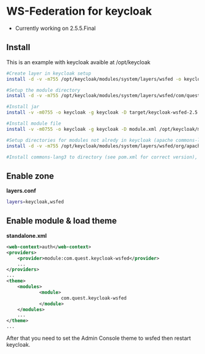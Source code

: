 # WS-Federation for keycloak

* Currently working on 2.5.5.Final

## Install

This is an example with keycloak avaible at /opt/keycloak

```Bash
#Create layer in keycloak setup
install -d -v -m755 /opt/keycloak/modules/system/layers/wsfed -o keycloak -g keycloak

#Setup the module directory
install -d -v -m755 /opt/keycloak/modules/system/layers/wsfed/com/quest/keycloak-wsfed/main/ -o keycloak -g keycloak

#Install jar
install -v -m0755 -o keycloak -g keycloak -D target/keycloak-wsfed-2.5.5.Final.jar /opt/keycloak/modules/system/layers/wsfed/com/quest/keycloak-wsfed/main/

#Install module file
install -v -m0755 -o keycloak -g keycloak -D module.xml /opt/keycloak/modules/system/layers/wsfed/com/quest/keycloak-wsfed/main/

#Setup directories for modules not alredy in keycloak (apache commons-lang3)
install -d -v -m755 /opt/keycloak/modules/system/layers/wsfed/org/apache/commons//lang3/main/ -o keycloak -g keycloak

#Install commons-lang3 to directory (see pom.xml for correct version), and create simple module.xml (see other keycloak modules). Note: this step should probably be replaced by an appropriate maven install in the future.

```

## Enable zone

__layers.conf__

```Bash
layers=keycloak,wsfed
```

## Enable module & load theme

__standalone.xml__

```xml
<web-context>auth</web-context>
<providers>
    <provider>module:com.quest.keycloak-wsfed</provider>
    ...
</providers>
...
<theme>
    <modules>
            <module>
                    com.quest.keycloak-wsfed
            </module>
    </modules>
    ...
</theme>
...
```

After that you need to set the Admin Console theme to wsfed then restart keycloak.
